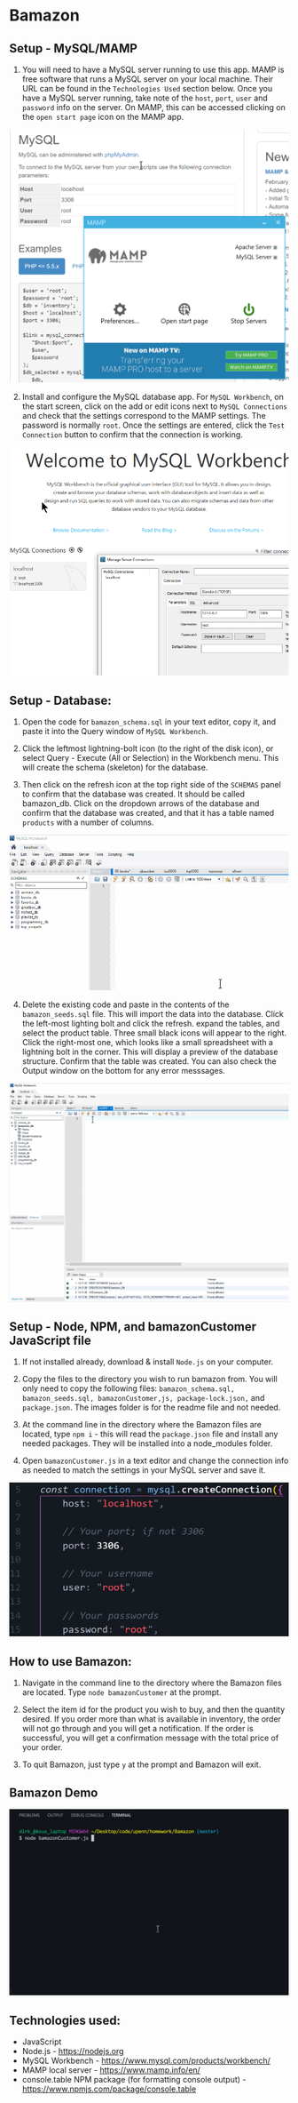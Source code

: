 # Bamazon

## Setup - MySQL/MAMP
1. You will need to have a MySQL server running to use this app. MAMP is free software that runs a MySQL server on your local machine. Their URL can be found in the `Technologies Used` section below. Once you have a MySQL server running, take note of the `host`, `port`, `user` and `password` info on the server. On MAMP, this can be accessed clicking on the `open start page` icon on the MAMP app. 

<kbd> <img src="images/screenshots/mamp_connection_info.png"/><kbd>

2. Install and configure the MySQL database app. For `MySQL Workbench`, on the start screen, click on the add or edit icons next to `MySQL Connections` and check that the settings correspond to the MAMP settings. The password is normally `root`. Once the settings are entered, click the `Test Connection` button to confirm that the connection is working.  

<kbd> <img src="images/screenshots/mysql_manage_server_onnections.png"/><kbd>

## Setup - Database:
1. Open the code for `bamazon_schema.sql` in your text editor, copy it, and paste it into the Query window of `MySQL Workbench`.

2. Click the leftmost lightning-bolt icon (to the right of the disk icon), or select Query - Execute (All or Selection) in the Workbench menu. This will create the schema (skeleton) for the database.

3. Then click on the refresh icon at the top right side of the `SCHEMAS` panel to confirm that the database was created. It should be called bamazon_db. Click on the dropdown arrows of the database and confirm that the database was created, and that it has a table named `products` with a number of columns.

<kbd> <img src = "images/gifs/run_schema.gif"/> <kbd>

4. Delete the existing code and paste in the contents of the `bamazon_seeds.sql` file. This will import the data into the database. Click the left-most lighting bolt and click the refresh. expand the tables, and select the product table. Three small black icons will appear to the right. Click the right-most one, which looks like a small spreadsheet with a lightning bolt in the corner. This will display a preview of the database structure. Confirm that the table was created. You can also check the Output window on the bottom for any error messsages.

<kbd> <img src = "images/gifs/run_seeds.gif"/> <kbd>

## Setup - Node, NPM, and bamazonCustomer JavaScript file
1. If not installed already, download & install `Node.js` on your computer.

2. Copy the files to the directory you wish to run bamazon from. You will only need to copy the following files: `bamazon_schema.sql, bamazon_seeds.sql, bamazonCustomer,js, package-lock.json,` and `package.json`. The images folder is for the readme file and not needed.  

3. At the command line in the directory where the Bamazon files are located, type `npm i` - this will read the `package.json` file and install any needed packages. They will be installed into a node_modules folder.

4. Open `bamazonCustomer.js` in a text editor and change the connection info as needed to match the settings in your MySQL server and save it. 

<kbd> <img src="images/screenshots/javascript_connection_edits.png"/><kbd>


## How to use Bamazon:
1. Navigate in the command line to the directory where the Bamazon files are located. Type `node bamazonCustomer` at the prompt.

2. Select the item id for the product you wish to buy, and then the quantity desired. If you order more than what is available in inventory, the order will not go through and you will get a notification. If the order is successful, you will get a confirmation message with the total price of your order.

3. To quit Bamazon, just type `y` at the prompt and Bamazon will exit.

## Bamazon Demo

![Bamazon demo](images/gifs/bamazon_demo.gif)


## Technologies used:
* JavaScript
* Node.js - https://nodejs.org
* MySQL Workbench - https://www.mysql.com/products/workbench/
* MAMP local server - https://www.mamp.info/en/
* console.table NPM package (for formatting console output) - https://www.npmjs.com/package/console.table